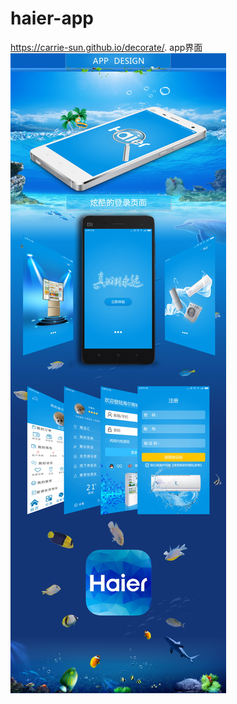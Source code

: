 # haier-app
https://carrie-sun.github.io/decorate/.
app界面
![](https://github.com/Carrie-sun/haier-app/blob/master/imgs/demo.JPG)
